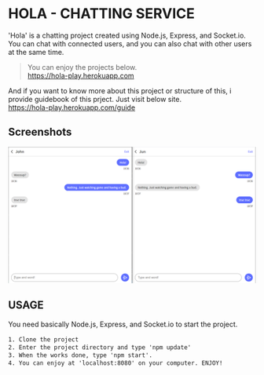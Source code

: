 # HOLA - CHATTING SERVICE
'Hola' is a chatting project created using Node.js, Express, and Socket&#46;io. You  can chat with connected users, and you can also chat with other users at the same time.

> You can enjoy the projects below.  
> <a href="https://hola-play.herokuapp.com" target="_blank">https://hola-play.herokuapp.com</a>


And if you want to know more about this project or structure of this, i provide guidebook of this prject. Just visit below site.   
<a href="https://hola-play.herokuapp.com/guide" target="_blank">https://hola-play.herokuapp.com/guide</a>

Screenshots
-----------
<img src="https://raw.githubusercontent.com/ypjun100/Hola/master/public/images_guide/guide_img1.PNG">

## USAGE
You need basically Node.js, Express, and Socket&#46;io to start the project.   
```
1. Clone the project
2. Enter the project directory and type 'npm update'
3. When the works done, type 'npm start'.
4. You can enjoy at 'localhost:8080' on your computer. ENJOY!
```